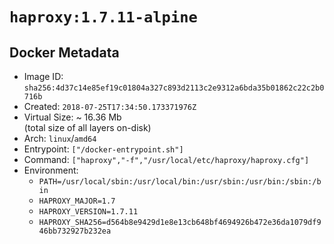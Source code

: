 # `haproxy:1.7.11-alpine`

## Docker Metadata

- Image ID: `sha256:4d37c14e85ef19c01804a327c893d2113c2e9312a6bda35b01862c22c2b0716b`
- Created: `2018-07-25T17:34:50.173371976Z`
- Virtual Size: ~ 16.36 Mb  
  (total size of all layers on-disk)
- Arch: `linux`/`amd64`
- Entrypoint: `["/docker-entrypoint.sh"]`
- Command: `["haproxy","-f","/usr/local/etc/haproxy/haproxy.cfg"]`
- Environment:
  - `PATH=/usr/local/sbin:/usr/local/bin:/usr/sbin:/usr/bin:/sbin:/bin`
  - `HAPROXY_MAJOR=1.7`
  - `HAPROXY_VERSION=1.7.11`
  - `HAPROXY_SHA256=d564b8e9429d1e8e13cb648bf4694926b472e36da1079df946bb732927b232ea`
